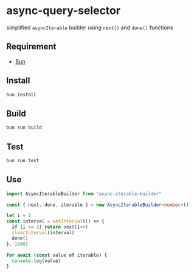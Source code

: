 # async-query-selector

simplified `asyncIterable` builder using `next()` and `done()` functions

## Requirement

* [Bun](https://bun.sh/)

## Install

```bash
bun install
```

## Build

```bash
bun run build
```

## Test

```bash
bun run test
```

## Use

```typescript
import AsyncIterableBuilder from "async-iterable-builder"

const { next, done, iterable } = new AsyncIterableBuilder<number>()

let i = 1
const interval = setInterval(() => {
  if (i <= 3) return next(i++)
  clearInterval(interval)
  done()
}, 1000)

for await (const value of iterable) {
  console.log(value)
}
```